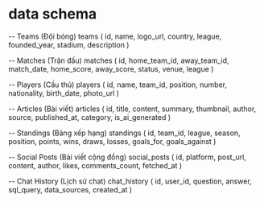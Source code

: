 # data schema
-- Teams (Đội bóng)
teams (
  id, name, logo_url, country, league, 
  founded_year, stadium, description
)

-- Matches (Trận đấu)
matches (
  id, home_team_id, away_team_id, match_date,
  home_score, away_score, status, venue, league
)

-- Players (Cầu thủ)
players (
  id, name, team_id, position, number,
  nationality, birth_date, photo_url
)

-- Articles (Bài viết)
articles (
  id, title, content, summary, thumbnail,
  author, source, published_at, category,
  is_ai_generated
)

-- Standings (Bảng xếp hạng)
standings (
  id, team_id, league, season, position,
  points, wins, draws, losses, goals_for, goals_against
)

-- Social Posts (Bài viết cộng đồng)
social_posts (
  id, platform, post_url, content, author,
  likes, comments_count, fetched_at
)

-- Chat History (Lịch sử chat)
chat_history (
  id, user_id, question, answer, 
  sql_query, data_sources, created_at
)
```
